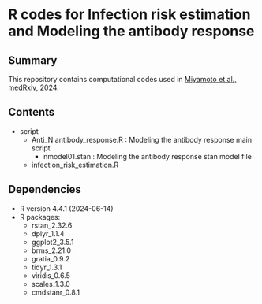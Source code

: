 # R codes for Infection risk estimation and Modeling the antibody response

## Summary
This repository contains computational codes used in [Miyamoto et al., medRxiv, 2024]([https://t.co/I24zCMfYdN](https://doi.org/10.1101/2024.06.05.24308479)).

## Contents
- script
  - Anti_N antibody_response.R : Modeling the antibody response main script
    - nmodel01.stan : Modeling the antibody response stan model file
  - infection_risk_estimation.R


## Dependencies
- R version 4.4.1 (2024-06-14)
- R packages:
  - rstan_2.32.6
  - dplyr_1.1.4
  - ggplot2_3.5.1
  - brms_2.21.0
  - gratia_0.9.2
  - tidyr_1.3.1
  - viridis_0.6.5
  - scales_1.3.0
  - cmdstanr_0.8.1
